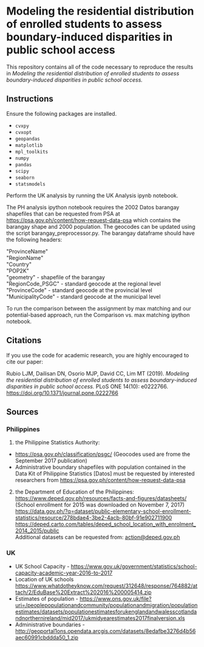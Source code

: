 # Modeling the residential distribution of enrolled students to assess boundary-induced disparities in public school access

This repository contains all of the code necessary to reproduce the results in *Modeling the residential distribution of enrolled students to assess boundary-induced disparities in public school access.*

## Instructions
Ensure the following packages are installed.  
- `cvxpy` 
- `cvxopt`  
- `geopandas` 
- `matplotlib` 
- `mpl_toolkits`
- `numpy`
- `pandas`
- `scipy`
- `seaborn`
- `statsmodels`

Perform the UK analysis by running the UK Analysis ipynb notebook.  

The PH analysis ipython notebook requires the 2002 Datos barangay shapefiles that can be requested from PSA at https://psa.gov.ph/content/how-request-data-psa which contains the barangay shape and 2000 population. The geocodes can be updated using the script barangay_preprocessor.py. The barangay dataframe should have the following headers:

"ProvinceName"  
"RegionName"  
"Country"  
"POP2K"  
"geometry" - shapefile of the barangay  
"RegionCode_PSGC" - standard geocode at the regional level  
"ProvinceCode" - standard geocode at the provincial level  
"MunicipalityCode" - standard geocode at the municipal level  

To run the comparison between the assignment by max matching and our potential-based approach, run the Comparison vs. max matching ipython notebook.

## Citations

If you use the code for academic research, you are highly encouraged to cite our paper:

Rubio LJM, Dailisan DN, Osorio MJP, David CC, Lim MT (2019). *Modeling the residential distribution of enrolled students to assess boundary-induced disparities in public school access.* PLoS ONE 14(10): e0222766. https://doi.org/10.1371/journal.pone.0222766

## Sources
### Philippines 
1. the Philippine Statistics Authority:  
- https://psa.gov.ph/classification/psgc/  (Geocodes used are frome the September 2017 publication)  
- Administrative boundary shapefiles with population contained in the Data Kit of Philippine Statistics [Datos] must be requested by interested researchers from https://psa.gov.ph/content/how-request-data-psa  

2. the Department of Education of the Philippines:  
https://www.deped.gov.ph/resources/facts-and-figures/datasheets/ (School enrollment for 2015 was downloaded on November 7, 2017)  
https://data.gov.ph/?q=dataset/public-elementary-school-enrollment-statistics/resource/278bdae4-3be2-4acb-80bf-91e902711900
https://deped.carto.com/tables/deped_school_location_with_enrolment_2014_2015/public  
Additional datasets can be requested from: action@deped.gov.ph  

### UK
* UK School Capacity - https://www.gov.uk/government/statistics/school-capacity-academic-year-2016-to-2017  
* Location of UK schools https://www.whatdotheyknow.com/request/312648/response/764882/attach/2/EduBase%20Extract%202016%200005414.zip  
* Estimates of population - https://www.ons.gov.uk/file?uri=/peoplepopulationandcommunity/populationandmigration/populationestimates/datasets/populationestimatesforukenglandandwalesscotlandandnorthernireland/mid2017/ukmidyearestimates2017finalversion.xls  
* Administrative boundaries - http://geoportal1ons.opendata.arcgis.com/datasets/8edafbe3276d4b56aec60991cbddda50_1.zip 
